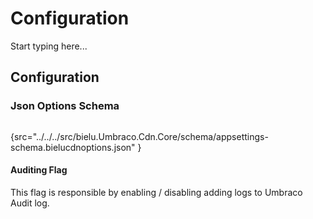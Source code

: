 # Configuration

Start typing here...
## Configuration
### Json Options Schema
```json
```
{src="../../../src/bielu.Umbraco.Cdn.Core/schema/appsettings-schema.bielucdnoptions.json" }

#### Auditing Flag
This flag is responsible by enabling / disabling adding logs to Umbraco Audit log.